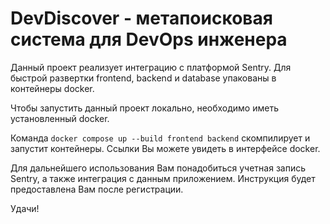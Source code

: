 # DevDiscover - метапоисковая система для DevOps инженера

Данный проект реализует интеграцию с платформой Sentry. 
Для быстрой развертки frontend, backend и database упакованы в контейнеры docker.

Чтобы запустить данный проект локально, необходимо иметь установленный docker. 

Команда `docker compose up --build frontend backend` скомпилирует и запустит контейнеры. 
Ссылки Вы можете увидеть в интерфейсе docker.

Для дальнейшего использования Вам понадобиться учетная запись Sentry, а также интеграция с данным приложением.
Инструкция будет предоставлена Вам после регистрации.

Удачи!

